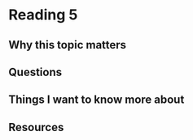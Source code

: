 # Reading 5

## Why this topic matters


## Questions



## Things I want to know more about


## Resources

